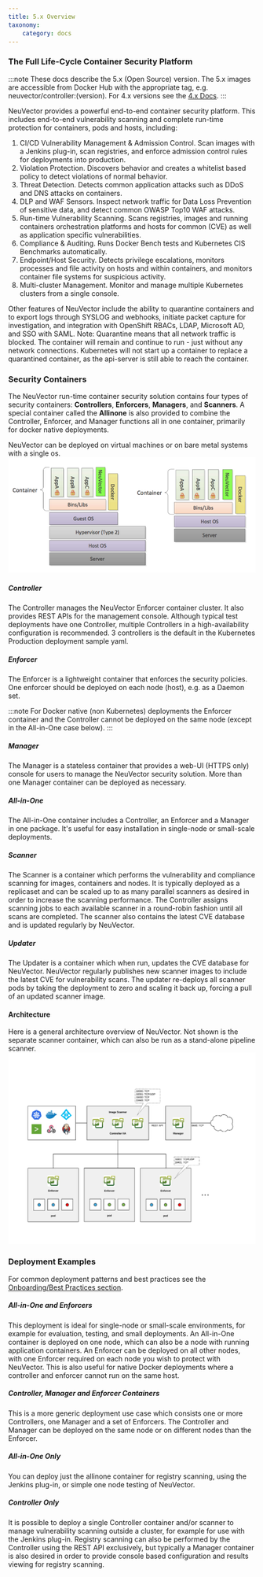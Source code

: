 ```yaml
---
title: 5.x Overview
taxonomy:
    category: docs
---
```



### The Full Life-Cycle Container Security Platform

:::note
These docs describe the 5.x (Open Source) version. The 5.x images are accessible from Docker Hub with the appropriate tag, e.g. neuvector/controller:(version). For 4.x versions see the [4.x Docs](https://docs.neuvector.com). 
:::

NeuVector provides a powerful end-to-end container security platform. This includes end-to-end vulnerability scanning and complete run-time protection for containers, pods and hosts, including:

1. CI/CD Vulnerability Management & Admission Control. Scan images with a Jenkins plug-in, scan registries, and enforce admission control rules for deployments into production.
1. Violation Protection. Discovers behavior and creates a whitelist based policy to detect violations of normal behavior.
1. Threat Detection. Detects common application attacks such as DDoS and DNS attacks on containers.
1. DLP and WAF Sensors. Inspect network traffic for Data Loss Prevention of sensitive data, and detect common OWASP Top10 WAF attacks.
1. Run-time Vulnerability Scanning. Scans registries, images and running containers orchestration platforms and hosts for common (CVE) as well as application specific vulnerabilities.
1. Compliance & Auditing. Runs Docker Bench tests and Kubernetes CIS Benchmarks automatically.
1. Endpoint/Host Security. Detects privilege escalations, monitors processes and file activity on hosts and within containers, and monitors container file systems for suspicious activity.
1. Multi-cluster Management. Monitor and manage multiple Kubernetes clusters from a single console.

Other features of NeuVector include the ability to quarantine containers and to export logs through SYSLOG and webhooks, initiate packet capture for investigation, and integration with OpenShift RBACs, LDAP, Microsoft AD, and SSO with SAML. Note: Quarantine means that all network traffic is blocked.  The container will remain and continue to run - just without any network connections.  Kubernetes will not start up a container to replace a quarantined container, as the api-server is still able to reach the container.

### Security Containers

The NeuVector run-time container security solution contains four types of security containers: **Controllers**, **Enforcers**, **Managers**, and **Scanners**. A special container called the **Allinone** is also provided to combine the Controller, Enforcer, and Manager functions all in one container, primarily for docker native deployments. 

NeuVector can be deployed on virtual machines or on bare metal systems with a single os.
![Deployment](1Overview.png)

##### Controller

The Controller manages the NeuVector Enforcer container cluster. It also provides REST APIs for the management console. Although typical test deployments have one Controller, multiple Controllers in a high-availability configuration is recommended. 3 controllers is the default in the Kubernetes Production deployment sample yaml.

##### Enforcer

The Enforcer is a lightweight container that enforces the security policies. One enforcer should be deployed on each node (host), e.g. as a Daemon set.

:::note
For Docker native (non Kubernetes) deployments the Enforcer container and the Controller cannot be deployed on the same node (except in the All-in-One case below).
:::

##### Manager

The Manager is a stateless container that provides a web-UI (HTTPS only) console for users to manage the NeuVector security solution. More than one Manager container can be deployed as necessary.

##### All-in-One

The All-in-One container includes a Controller, an Enforcer and a Manager in one package. It's useful for easy installation in single-node or small-scale deployments.

##### Scanner

The Scanner is a container which performs the vulnerability and compliance scanning for images, containers and nodes. It is typically deployed as a replicaset and can be scaled up to as many parallel scanners as desired in order to increase the scanning performance. The Controller assigns scanning jobs to each available scanner in a round-robin fashion until all scans are completed. The scanner also contains the latest CVE database and is updated regularly by NeuVector.

##### Updater

The Updater is a container which when run, updates the CVE database for NeuVector. NeuVector regularly publishes new scanner images to include the latest CVE for vulnerability scans. The updater re-deploys all scanner pods by taking the deployment to zero and scaling it back up, forcing a pull of an updated scanner image. 

#### Architecture

Here is a general architecture overview of NeuVector. Not shown is the separate scanner container, which can also be run as a stand-alone pipeline scanner.
![Architecture](architecture.png)

### Deployment Examples

For common deployment patterns and best practices see the [Onboarding/Best Practices section](/deploying/production?target=_blank#best-practices-tips-qa-for-deploying-and-managing-neuvector).

##### All-in-One and Enforcers

This deployment is ideal for single-node or small-scale environments, for example for evaluation, testing, and small deployments. An All-in-One container is deployed on one node, which can also be a node with running application containers. An Enforcer can be deployed on all other nodes, with one Enforcer required on each node you wish to protect with NeuVector. This is also useful for native Docker deployments where a controller and enforcer cannot run on the same host.

##### Controller, Manager and Enforcer Containers

This is a more generic deployment use case which consists one or more Controllers, one Manager and a set of Enforcers. The Controller and Manager can be deployed on the same node or on different nodes than the Enforcer.

##### All-in-One Only 

You can deploy just the allinone container for registry scanning, using the Jenkins plug-in, or simple one node testing of NeuVector.

##### Controller Only

It is possible to deploy a single Controller container and/or scanner to manage vulnerability scanning outside a cluster, for example for use with the Jenkins plug-in. Registry scanning can also be performed by the Controller using the REST API exclusively, but typically a Manager container is also desired in order to provide console based configuration and results viewing for registry scanning.
